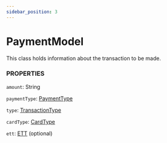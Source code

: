 ```yaml
---
sidebar_position: 3
---
```


# PaymentModel

This class holds information about the transaction to be made. 

### PROPERTIES

`amount`: String

`paymentType`: [PaymentType](payment-type)

`type`: [TransactionType](transactionType)

`cardType`: [CardType](cardType)

`ett`: [ETT](/docs/Enums/ett) (optional)


